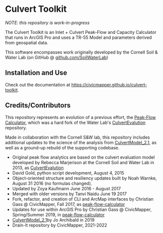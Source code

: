 # Culvert Toolkit

*NOTE: this repository is work-in-progress* 

The Culvert Toolkit is an Inlet + Culvert Peak-Flow and Capacity Calculator that runs in ArcGIS Pro and uses a TR-55 Model and parameters derived from geospatial data.

This software encompasses work originally developed by the Cornell Soil & Water Lab (on GitHub @ [github.com/SoilWaterLab](https://github.com/SoilWaterLab))

## Installation and Use

Check out the documentation at https://civicmapper.github.io/culvert-toolkit.

## Credits/Contributors

This repository represents an evolution of a previous effort, the [Peak-Flow Calculator](https://github.com/civicmapper/peak-flow-calculator/), which was a hard fork of the Water Lab's [CulvertEvalution](https://github.com/SoilWaterLab/CulvertEvaluation) repository. 

Made in collaboration with the Cornell S&W lab, this repository includes additional updates to the science of the analysis from [CulvertModel_2.1](https://github.com/SoilWaterLab/CulvertModel_2.1), as well as a ground-up rebuild of the supporting codebase.

* Original peak flow analytics are based on the culvert evaluation model developed by Rebecca Marjerison at the Cornell Soil and Water Lab in 2013, as [CulvertEvalution](https://github.com/SoilWaterLab/CulvertEvaluation)
* David Gold, python script development, August 4, 2015
* Object-oriented structure and resiliency updates built by Noah Warnke, August 31 2016 (no formulas changed).
* Updated by Zoya Kaufmann June 2016 - August 2017
* Merged with older versions by Tanvi Naidu June 19 2017
* Fork, refactor, and creation of CLI and ArcMap interfaces by Christian Gass @ CivicMapper, Fall 2017, as [peak-flow-calculator](https://github.com/civicmapper/peak-flow-calculator/)
* Updates for use within ArcGIS Pro by Christian Gass @ CivicMapper, Spring/Summer 2019, in [peak-flow-calculator](https://github.com/civicmapper/peak-flow-calculator/)
* [CulvertModel_2.1](https://github.com/SoilWaterLab/CulvertModel_2.1)by Jo Archibald in 2019
* Drain-It repository by CivicMapper, 2021-2022
